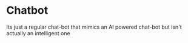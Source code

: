 # Chatbot
Its just a regular chat-bot that mimics an AI powered chat-bot but isn't actually an intelligent one

